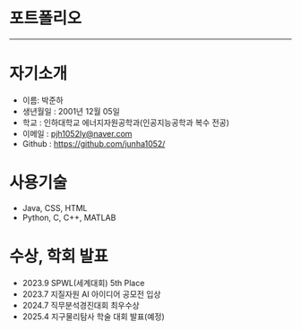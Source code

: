 # 포트폴리오
---
  # 자기소개 
+ 이름: 박준하  
+ 생년월일 : 2001년 12월 05일  
+ 학교 : 인하대학교 에너지자원공학과(인공지능공학과 복수 전공)
+ 이메일 : pjh1052ly@naver.com
+ Github : https://github.com/junha1052/

# 사용기술
+ Java, CSS, HTML
+ Python, C, C++, MATLAB

# 수상, 학회 발표
+ 2023.9 SPWL(세계대회) 5th Place
+ 2023.7 지질자원 AI 아이디어 공모전 입상
+ 2024.7 직무분석경진대회 최우수상
+ 2025.4 지구물리탐사 학술 대회 발표(예정)




